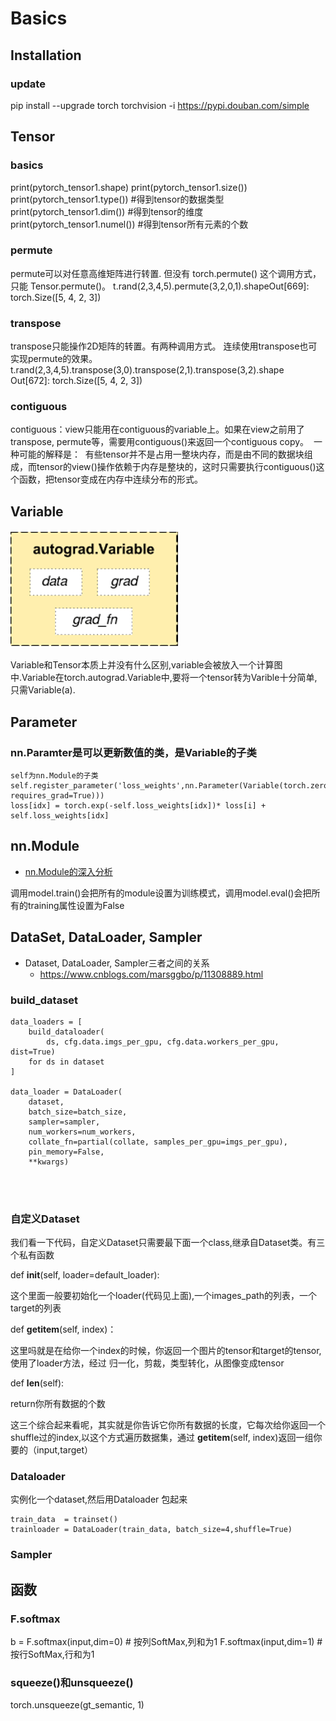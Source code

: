 # Basics

## Installation

### update
pip install --upgrade torch torchvision -i https://pypi.douban.com/simple


## Tensor

### basics
print(pytorch_tensor1.shape)
print(pytorch_tensor1.size())
print(pytorch_tensor1.type()) #得到tensor的数据类型
print(pytorch_tensor1.dim()) #得到tensor的维度
print(pytorch_tensor1.numel()) #得到tensor所有元素的个数

### permute
permute可以对任意高维矩阵进行转置.
但没有 torch.permute() 这个调用方式， 只能 Tensor.permute()。
t.rand(2,3,4,5).permute(3,2,0,1).shapeOut[669]: torch.Size([5, 4, 2, 3])

### transpose
transpose只能操作2D矩阵的转置。有两种调用方式。
连续使用transpose也可实现permute的效果。
t.rand(2,3,4,5).transpose(3,0).transpose(2,1).transpose(3,2).shape
Out[672]: torch.Size([5, 4, 2, 3])

### contiguous
contiguous：view只能用在contiguous的variable上。如果在view之前用了transpose, permute等，需要用contiguous()来返回一个contiguous copy。 
一种可能的解释是： 
有些tensor并不是占用一整块内存，而是由不同的数据块组成，而tensor的view()操作依赖于内存是整块的，这时只需要执行contiguous()这个函数，把tensor变成在内存中连续分布的形式。 

## Variable
![结构图](../../../figures/torch_variable.png)

Variable和Tensor本质上并没有什么区别,variable会被放入一个计算图中.Variable在torch.autograd.Variable中,要将一个tensor转为Varible十分简单,只需Variable(a).

## Parameter

### nn.Paramter是可以更新数值的类，是Variable的子类
```
self为nn.Module的子类
self.register_parameter('loss_weights',nn.Parameter(Variable(torch.zeros(5).cuda(), requires_grad=True)))
loss[idx] = torch.exp(-self.loss_weights[idx])* loss[i] + self.loss_weights[idx]
```

## nn.Module
- [nn.Module的深入分析](https://www.jianshu.com/p/fa59e40698b5)

调用model.train()会把所有的module设置为训练模式，调用model.eval()会把所有的training属性设置为False

## DataSet, DataLoader, Sampler
- Dataset, DataLoader, Sampler三者之间的关系
    - https://www.cnblogs.com/marsggbo/p/11308889.html


### build_dataset

```
data_loaders = [
    build_dataloader(
        ds, cfg.data.imgs_per_gpu, cfg.data.workers_per_gpu, dist=True)
    for ds in dataset
]

data_loader = DataLoader(
    dataset,
    batch_size=batch_size,
    sampler=sampler,
    num_workers=num_workers,
    collate_fn=partial(collate, samples_per_gpu=imgs_per_gpu),
    pin_memory=False,
    **kwargs)    

    
    
```

### 自定义Dataset
我们看一下代码，自定义Dataset只需要最下面一个class,继承自Dataset类。有三个私有函数

def __init__(self, loader=default_loader):

这个里面一般要初始化一个loader(代码见上面),一个images_path的列表，一个target的列表

def __getitem__(self, index)：

这里吗就是在给你一个index的时候，你返回一个图片的tensor和target的tensor,使用了loader方法，经过 归一化，剪裁，类型转化，从图像变成tensor

def __len__(self):

return你所有数据的个数

这三个综合起来看呢，其实就是你告诉它你所有数据的长度，它每次给你返回一个shuffle过的index,以这个方式遍历数据集，通过 __getitem__(self, index)返回一组你要的（input,target）

### Dataloader
实例化一个dataset,然后用Dataloader 包起来
```
train_data  = trainset()
trainloader = DataLoader(train_data, batch_size=4,shuffle=True)
```

### Sampler


## 函数

### F.softmax
b = F.softmax(input,dim=0) # 按列SoftMax,列和为1
F.softmax(input,dim=1)   # 按行SoftMax,行和为1

### squeeze()和unsqueeze()
torch.unsqueeze(gt_semantic, 1)

